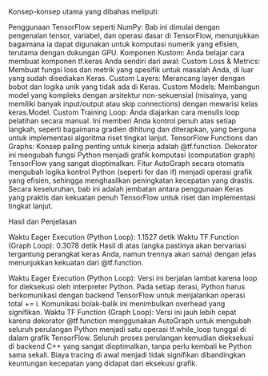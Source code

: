 Konsep-konsep utama yang dibahas meliputi:

Penggunaan TensorFlow seperti NumPy: Bab ini dimulai dengan pengenalan tensor, variabel, dan operasi dasar di TensorFlow, menunjukkan bagaimana ia dapat digunakan untuk komputasi numerik yang efisien, terutama dengan dukungan GPU.
Komponen Kustom: Anda belajar cara membuat komponen tf.keras Anda sendiri dari awal:
Custom Loss & Metrics: Membuat fungsi loss dan metrik yang spesifik untuk masalah Anda, di luar yang sudah disediakan Keras.
Custom Layers: Merancang layer dengan bobot dan logika unik yang tidak ada di Keras.
Custom Models: Membangun model yang kompleks dengan arsitektur non-sekuensial (misalnya, yang memiliki banyak input/output atau skip connections) dengan mewarisi kelas keras.Model.
Custom Training Loop: Anda diajarkan cara menulis loop pelatihan secara manual. Ini memberi Anda kontrol penuh atas setiap langkah, seperti bagaimana gradien dihitung dan diterapkan, yang berguna untuk implementasi algoritma riset tingkat lanjut.
TensorFlow Functions dan Graphs: Konsep paling penting untuk kinerja adalah @tf.function. Dekorator ini mengubah fungsi Python menjadi grafik komputasi (computation graph) TensorFlow yang sangat dioptimalkan. Fitur AutoGraph secara otomatis mengubah logika kontrol Python (seperti for dan if) menjadi operasi grafik yang efisien, sehingga menghasilkan peningkatan kecepatan yang drastis.
Secara keseluruhan, bab ini adalah jembatan antara penggunaan Keras yang praktis dan kekuatan penuh TensorFlow untuk riset dan implementasi tingkat lanjut.


Hasil dan Penjelasan

Waktu Eager Execution (Python Loop): 1.1527 detik
Waktu TF Function (Graph Loop): 0.3078 detik
Hasil di atas (angka pastinya akan bervariasi tergantung perangkat keras Anda, namun trennya akan sama) dengan jelas menunjukkan kekuatan dari @tf.function.

Waktu Eager Execution (Python Loop): Versi ini berjalan lambat karena loop for dieksekusi oleh interpreter Python. Pada setiap iterasi, Python harus berkomunikasi dengan backend TensorFlow untuk menjalankan operasi total += i. Komunikasi bolak-balik ini menimbulkan overhead yang signifikan.
Waktu TF Function (Graph Loop): Versi ini jauh lebih cepat karena dekorator @tf.function menggunakan AutoGraph untuk mengubah seluruh perulangan Python menjadi satu operasi tf.while_loop tunggal di dalam grafik TensorFlow. Seluruh proses perulangan kemudian dieksekusi di backend C++ yang sangat dioptimalkan, tanpa perlu kembali ke Python sama sekali. Biaya tracing di awal menjadi tidak signifikan dibandingkan keuntungan kecepatan yang didapat dari eksekusi grafik.
